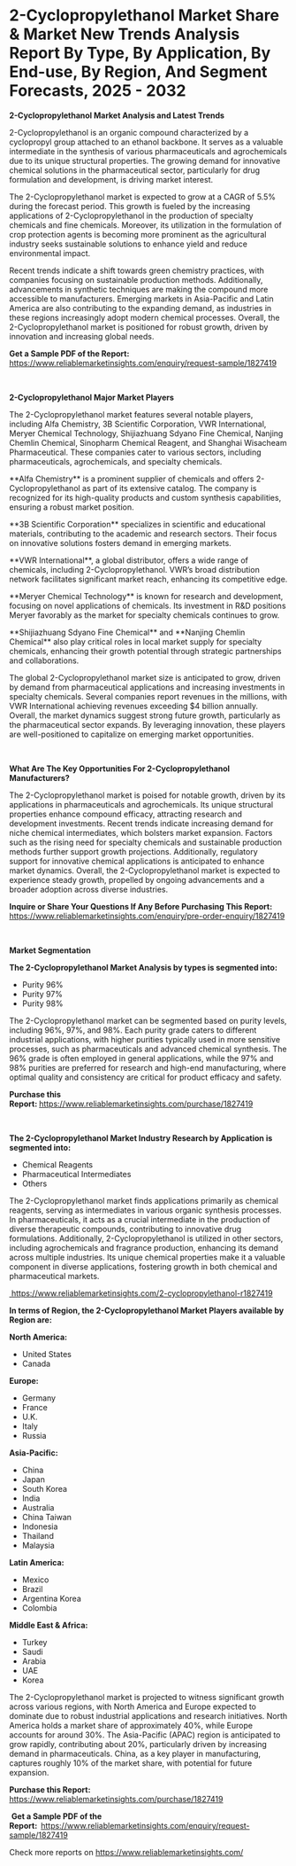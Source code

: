 <p><h1>2-Cyclopropylethanol Market Share & Market New Trends Analysis Report By Type, By Application, By End-use, By Region, And Segment Forecasts, 2025 - 2032</h1></p><p><strong>2-Cyclopropylethanol Market Analysis and Latest Trends</strong></p>
<p><p>2-Cyclopropylethanol is an organic compound characterized by a cyclopropyl group attached to an ethanol backbone. It serves as a valuable intermediate in the synthesis of various pharmaceuticals and agrochemicals due to its unique structural properties. The growing demand for innovative chemical solutions in the pharmaceutical sector, particularly for drug formulation and development, is driving market interest.</p><p>The 2-Cyclopropylethanol market is expected to grow at a CAGR of 5.5% during the forecast period. This growth is fueled by the increasing applications of 2-Cyclopropylethanol in the production of specialty chemicals and fine chemicals. Moreover, its utilization in the formulation of crop protection agents is becoming more prominent as the agricultural industry seeks sustainable solutions to enhance yield and reduce environmental impact.</p><p>Recent trends indicate a shift towards green chemistry practices, with companies focusing on sustainable production methods. Additionally, advancements in synthetic techniques are making the compound more accessible to manufacturers. Emerging markets in Asia-Pacific and Latin America are also contributing to the expanding demand, as industries in these regions increasingly adopt modern chemical processes. Overall, the 2-Cyclopropylethanol market is positioned for robust growth, driven by innovation and increasing global needs.</p></p>
<p><strong>Get a Sample PDF of the Report:&nbsp;</strong> <a href="https://www.reliablemarketinsights.com/enquiry/request-sample/1827419?utm_campaign=2100&utm_medium=2&utm_source=Github&utm_content=ia&utm_term=03022025&utm_id=2-cyclopropylethanol">https://www.reliablemarketinsights.com/enquiry/request-sample/1827419</a></p>
<p>&nbsp;</p>
<p><strong>2-Cyclopropylethanol Major Market Players</strong></p>
<p><p>The 2-Cyclopropylethanol market features several notable players, including Alfa Chemistry, 3B Scientific Corporation, VWR International, Meryer Chemical Technology, Shijiazhuang Sdyano Fine Chemical, Nanjing Chemlin Chemical, Sinopharm Chemical Reagent, and Shanghai Wisacheam Pharmaceutical. These companies cater to various sectors, including pharmaceuticals, agrochemicals, and specialty chemicals.</p><p>**Alfa Chemistry** is a prominent supplier of chemicals and offers 2-Cyclopropylethanol as part of its extensive catalog. The company is recognized for its high-quality products and custom synthesis capabilities, ensuring a robust market position. </p><p>**3B Scientific Corporation** specializes in scientific and educational materials, contributing to the academic and research sectors. Their focus on innovative solutions fosters demand in emerging markets.</p><p>**VWR International**, a global distributor, offers a wide range of chemicals, including 2-Cyclopropylethanol. VWR’s broad distribution network facilitates significant market reach, enhancing its competitive edge.</p><p>**Meryer Chemical Technology** is known for research and development, focusing on novel applications of chemicals. Its investment in R&D positions Meryer favorably as the market for specialty chemicals continues to grow.</p><p>**Shijiazhuang Sdyano Fine Chemical** and **Nanjing Chemlin Chemical** also play critical roles in local market supply for specialty chemicals, enhancing their growth potential through strategic partnerships and collaborations.</p><p>The global 2-Cyclopropylethanol market size is anticipated to grow, driven by demand from pharmaceutical applications and increasing investments in specialty chemicals. Several companies report revenues in the millions, with VWR International achieving revenues exceeding $4 billion annually. Overall, the market dynamics suggest strong future growth, particularly as the pharmaceutical sector expands. By leveraging innovation, these players are well-positioned to capitalize on emerging market opportunities.</p></p>
<p>&nbsp;</p>
<p><strong>What Are The Key Opportunities For 2-Cyclopropylethanol Manufacturers?</strong></p>
<p><p>The 2-Cyclopropylethanol market is poised for notable growth, driven by its applications in pharmaceuticals and agrochemicals. Its unique structural properties enhance compound efficacy, attracting research and development investments. Recent trends indicate increasing demand for niche chemical intermediates, which bolsters market expansion. Factors such as the rising need for specialty chemicals and sustainable production methods further support growth projections. Additionally, regulatory support for innovative chemical applications is anticipated to enhance market dynamics. Overall, the 2-Cyclopropylethanol market is expected to experience steady growth, propelled by ongoing advancements and a broader adoption across diverse industries.</p></p>
<p><strong>Inquire or Share Your Questions If Any Before Purchasing This Report:</strong> <a href="https://www.reliablemarketinsights.com/enquiry/pre-order-enquiry/1827419?utm_campaign=2100&utm_medium=2&utm_source=Github&utm_content=ia&utm_term=03022025&utm_id=2-cyclopropylethanol">https://www.reliablemarketinsights.com/enquiry/pre-order-enquiry/1827419</a></p>
<p>&nbsp;</p>
<p><strong>Market Segmentation</strong></p>
<p><strong>The 2-Cyclopropylethanol Market Analysis by types is segmented into:</strong></p>
<p><ul><li>Purity 96%</li><li>Purity 97%</li><li>Purity 98%</li></ul></p>
<p><p>The 2-Cyclopropylethanol market can be segmented based on purity levels, including 96%, 97%, and 98%. Each purity grade caters to different industrial applications, with higher purities typically used in more sensitive processes, such as pharmaceuticals and advanced chemical synthesis. The 96% grade is often employed in general applications, while the 97% and 98% purities are preferred for research and high-end manufacturing, where optimal quality and consistency are critical for product efficacy and safety.</p></p>
<p><strong>Purchase this Report:&nbsp;</strong><a href="https://www.reliablemarketinsights.com/purchase/1827419?utm_campaign=2100&utm_medium=2&utm_source=Github&utm_content=ia&utm_term=03022025&utm_id=2-cyclopropylethanol">https://www.reliablemarketinsights.com/purchase/1827419</a></p>
<p>&nbsp;</p>
<p><strong>The 2-Cyclopropylethanol Market Industry Research by Application is segmented into:</strong></p>
<p><ul><li>Chemical Reagents</li><li>Pharmaceutical Intermediates</li><li>Others</li></ul></p>
<p><p>The 2-Cyclopropylethanol market finds applications primarily as chemical reagents, serving as intermediates in various organic synthesis processes. In pharmaceuticals, it acts as a crucial intermediate in the production of diverse therapeutic compounds, contributing to innovative drug formulations. Additionally, 2-Cyclopropylethanol is utilized in other sectors, including agrochemicals and fragrance production, enhancing its demand across multiple industries. Its unique chemical properties make it a valuable component in diverse applications, fostering growth in both chemical and pharmaceutical markets.</p></p>
<p><a href="https://www.reliablemarketinsights.com/2-cyclopropylethanol-r1827419?utm_campaign=2100&utm_medium=2&utm_source=Github&utm_content=ia&utm_term=03022025&utm_id=2-cyclopropylethanol">&nbsp;https://www.reliablemarketinsights.com/2-cyclopropylethanol-r1827419</a></p>
<p><strong>In terms of Region, the 2-Cyclopropylethanol Market Players available by Region are:</strong></p>
<p>
    <p> <strong> North America: </strong>
        <ul>
            <li>United States</li>
            <li>Canada</li>
        </ul>
        </p> 
    <p> <strong> Europe: </strong>
        <ul>
            <li>Germany</li>
            <li>France</li>
            <li>U.K.</li>
            <li>Italy</li>
            <li>Russia</li>
        </ul>
        </p> 
    <p> <strong> Asia-Pacific: </strong>
        <ul>
            <li>China</li>
            <li>Japan</li>
            <li>South Korea</li>
            <li>India</li>
            <li>Australia</li>
            <li>China Taiwan</li>
            <li>Indonesia</li>
            <li>Thailand</li>
            <li>Malaysia</li>
        </ul>
        </p> 
    <p> <strong> Latin America: </strong>
        <ul>
            <li>Mexico</li>
            <li>Brazil</li>
            <li>Argentina Korea</li>
            <li>Colombia</li>
        </ul>
        </p> 
    <p> <strong> Middle East & Africa: </strong>
        <ul>
            <li>Turkey</li>
            <li>Saudi</li>
            <li>Arabia</li>
            <li>UAE</li>
            <li>Korea</li>
        </ul>
    </p>
    </p>
<p><p>The 2-Cyclopropylethanol market is projected to witness significant growth across various regions, with North America and Europe expected to dominate due to robust industrial applications and research initiatives. North America holds a market share of approximately 40%, while Europe accounts for around 30%. The Asia-Pacific (APAC) region is anticipated to grow rapidly, contributing about 20%, particularly driven by increasing demand in pharmaceuticals. China, as a key player in manufacturing, captures roughly 10% of the market share, with potential for future expansion.</p></p>
<p><strong>Purchase this Report: </strong><a href="https://www.reliablemarketinsights.com/purchase/1827419?utm_campaign=2100&utm_medium=2&utm_source=Github&utm_content=ia&utm_term=03022025&utm_id=2-cyclopropylethanol">https://www.reliablemarketinsights.com/purchase/1827419</a></p>
<p>&nbsp;<strong>Get a Sample PDF of the Report:&nbsp;&nbsp;</strong><a href="https://www.reliablemarketinsights.com/enquiry/request-sample/1827419?utm_campaign=2100&utm_medium=2&utm_source=Github&utm_content=ia&utm_term=03022025&utm_id=2-cyclopropylethanol">https://www.reliablemarketinsights.com/enquiry/request-sample/1827419</a></p>
<p><strong></strong></p>
<p>Check more reports on <a href="https://www.reliablemarketinsights.com/?utm_campaign=2100&utm_medium=2&utm_source=Github&utm_content=ia&utm_term=03022025&utm_id=2-cyclopropylethanol">https://www.reliablemarketinsights.com/</a></p>